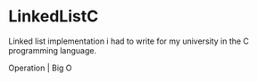 # LinkedListC
Linked list implementation i had to write for my university in the C programming language.

Operation | Big O
